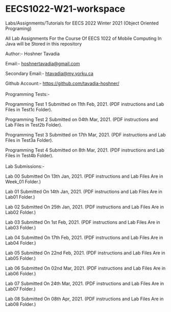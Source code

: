 # EECS1022-W21-workspace
Labs/Assignments/Tutorials for EECS 2022 Winter 2021 (Object Oriented Programing)

All Lab Assignments For the Course Of EECS 1022 of Mobile Computing In Java will be Stored in this repository

Author:- Hoshner Tavadia

Email:- hoshnertavadia@gmail.com

Secondary Email:- htavadia@my.yorku.ca

Github Account:- https://github.com/tavadia-hoshner/
  <br />
  <br />
Programming Tests:-

Programming Test 1 Submitted on 11th Feb, 2021. (PDF instructions and Lab Files in Test1c Folder).

Programming Test 2 Submitted on 04th Mar, 2021. (PDF instructions and Lab Files in Test2b Folder).

Programming Test 3 Submitted on 17th Mar, 2021. (PDF instructions and Lab Files in Test3a Folder).

Programming Test 4 Submitted on 8th Mar, 2021. (PDF instructions and Lab Files in Test4b Folder).
  <br />
  <br />
Lab Submissions:-

Lab 00 Submitted On 13th Jan, 2021. (PDF instructions and Lab Files Are in Week_01 Folder.)

Lab 01 Submitted On 14th Jan, 2021. (PDF instructions and Lab Files Are in Lab01 Folder.)

Lab 02 Submitted On 25th Jan, 2021. (PDF instructions and Lab Files Are in Lab02 Folder.)

Lab 03 Submitted On 1st Feb, 2021. (PDF instructions and Lab Files Are in Lab03 Folder.)

Lab 04 Submitted On 17th Feb, 2021. (PDF instructions and Lab Files Are in Lab04 Folder.)

Lab 05 Submitted On 22nd Feb, 2021. (PDF instructions and Lab Files Are in Lab05 Folder.)

Lab 06 Submitted On 02nd Mar, 2021. (PDF instructions and Lab Files Are in Lab06 Folder.)

Lab 07 Submitted On 24th Mar, 2021. (PDF instructions and Lab Files Are in Lab07 Folder.)

Lab 08 Submitted On 08th Apr, 2021. (PDF instructions and Lab Files Are in Lab08 Folder.)


~~~---COURSE COMPLETED---~~~

